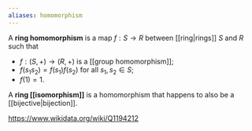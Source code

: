 ```yaml
---
aliases: homomorphism
---
```

A **ring homomorphism** is a map $f:S\to R$ between [[ring|rings]] $S$ and $R$ such that 
- $f:(S,+) \to (R,+)$ is a [[group homomorphism]];
- $f(s_1s_2)= f(s_1)f(s_2)$ for all $s_1,s_2\in S$;
- $f(1) = 1$.

A **ring [[isomorphism]]** is a homomorphism that happens to also be a [[bijective|bijection]]. 

https://www.wikidata.org/wiki/Q1194212